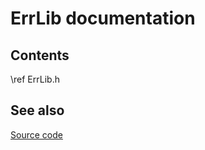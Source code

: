# ErrLib documentation

## Contents

\ref ErrLib.h

## See also

[Source code](https://github.com/MSDN-WhiteKnight/ErrLib)
